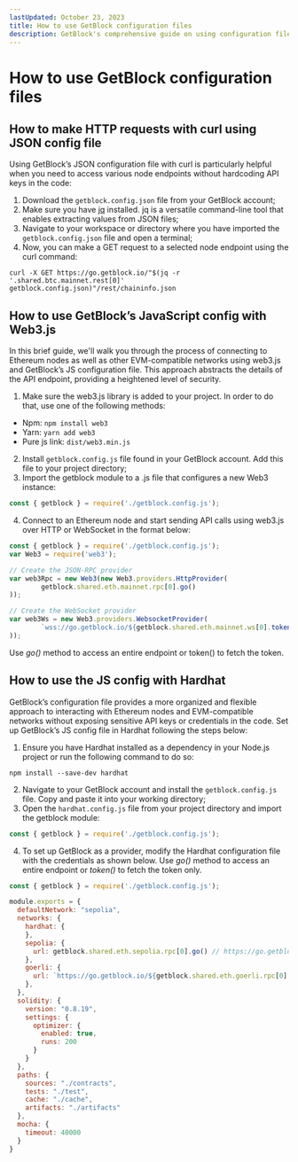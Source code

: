 ```yaml
---
lastUpdated: October 23, 2023
title: How to use GetBlock configuration files
description: GetBlock's comprehensive guide on using configuration files will help you effortlessly configure and optimize your GetBlock integration. Streamline your blockchain development process.
---
```


# How to use GetBlock configuration files

## How to make HTTP requests with curl using JSON config file

Using GetBlock’s JSON configuration file with curl is particularly helpful when you need to access various node endpoints without hardcoding API keys in the code:

1. Download the ```getblock.config.json``` file from your GetBlock account; 
2. Make sure you have [jq](https://jqlang.github.io/jq/download/) installed. jq is a versatile command-line tool that enables extracting values from JSON files; 
3. Navigate to your workspace or directory where you have imported the ```getblock.config.json``` file and open a terminal;
4. Now, you can make a GET request to a selected node endpoint using the curl command:

```
curl -X GET https://go.getblock.io/"$(jq -r '.shared.btc.mainnet.rest[0]' getblock.config.json)"/rest/chaininfo.json
```

## How to use GetBlock’s JavaScript config with Web3.js

In this brief guide, we'll walk you through the process of connecting to Ethereum nodes as well as other EVM-compatible networks using web3.js and GetBlock’s JS configuration file. This approach abstracts the details of the API endpoint, providing a heightened level of security.

1. Make sure the web3.js library is added to your project. In order to do that, use one of the following methods:

- Npm: ```npm install web3```
- Yarn: ```yarn add web3```
- Pure js link: ```dist/web3.min.js```

2. Install ```getblock.config.js``` file found in your GetBlock account. Add this file to your project directory;
3. Import the getblock module to a .js file that configures a new Web3 instance:

```javascript
const { getblock } = require('./getblock.config.js');
```

4. Connect to an Ethereum node and start sending API calls using web3.js over HTTP or WebSocket in the format below:

```javascript
const { getblock } = require('./getblock.config.js');
var Web3 = require('web3');

// Create the JSON-RPC provider
var web3Rpc = new Web3(new Web3.providers.HttpProvider(
        getblock.shared.eth.mainnet.rpc[0].go()
));

// Create the WebSocket provider
var web3Ws = new Web3.providers.WebsocketProvider(
        `wss://go.getblock.io/${getblock.shared.eth.mainnet.ws[0].token()}`
));
```

Use *go()* method to access an entire endpoint or token() to fetch the token.

## How to use the JS config with Hardhat

GetBlock’s configuration file provides a more organized and flexible approach to interacting with Ethereum nodes and EVM-compatible networks without exposing sensitive API keys or credentials in the code. Set up GetBlock’s JS config file in Hardhat following the steps below:

1. Ensure you have Hardhat installed as a dependency in your Node.js project or run the following command to do so:

```
npm install --save-dev hardhat
```

2. Navigate to your GetBlock account and install the ```getblock.config.js``` file. Copy and paste it into your working directory;
3. Open the ```hardhat.config.js``` file from your project directory and import the getblock module:

```javascript
const { getblock } = require('./getblock.config.js');
```

4. To set up GetBlock as a provider, modify the Hardhat configuration file with the credentials as shown below. Use *go()* method to access an entire endpoint or *token()* to fetch the token only.

```javascript
const { getblock } = require('./getblock.config.js'); 

module.exports = {
  defaultNetwork: "sepolia",
  networks: {
    hardhat: {
    },
    sepolia: {
      url: getblock.shared.eth.sepolia.rpc[0].go() // https://go.getblock.io/<ACCESS-TOKEN>/
    },
    goerli: {
      url: `https://go.getblock.io/${getblock.shared.eth.goerli.rpc[0].token()}` // <ACCESS-TOKEN>
    },
  },
  solidity: {
    version: "0.8.19",
    settings: {
      optimizer: {
        enabled: true,
        runs: 200
      }
    }
  },
  paths: {
    sources: "./contracts",
    tests: "./test",
    cache: "./cache",
    artifacts: "./artifacts"
  },
  mocha: {
    timeout: 40000
  }
}
```
